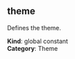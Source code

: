 <a name="theme"></a>

## theme
Defines the theme.

**Kind**: global constant  
**Category**: Theme  
